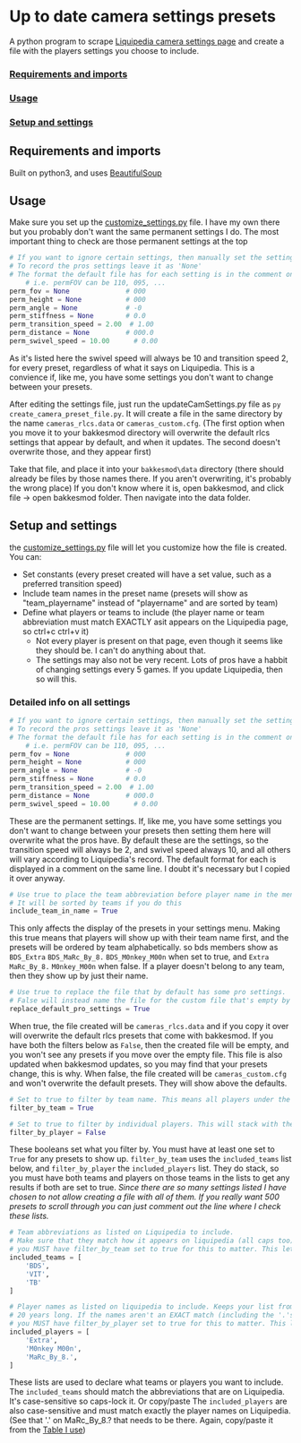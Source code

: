 # Up to date camera settings presets

A python program to scrape [Liquipedia camera settings page](https://liquipedia.net/rocketleague/List_of_player_camera_settings) and create a file with the players settings you choose to include.

### [Requirements and imports](#requirements-and-imports)

### [Usage](#usage)

### [Setup and settings](#setup-and-settings)

## Requirements and imports

Built on python3, and uses [BeautifulSoup](https://www.crummy.com/software/BeautifulSoup/)

## Usage

Make sure you set up the [customize_settings.py](https://github.com/Matt-Carlson/rocket-league-pro-cam-settings/blob/main/customize_settings.py) file. I have my own there but you probably don't want the same permanent settings I do.
The most important thing to check are those permanent settings at the top

```python
# If you want to ignore certain settings, then manually set the settings you want here
# To record the pros settings leave it as 'None'
# The format the default file has for each setting is in the comment on that line
    # i.e. permFOV can be 110, 095, ...
perm_fov = None              # 000
perm_height = None           # 000
perm_angle = None            # -0
perm_stiffness = None        # 0.0
perm_transition_speed = 2.00  # 1.00
perm_distance = None         # 000.0
perm_swivel_speed = 10.00      # 0.00
```

As it's listed here the swivel speed will always be 10 and transition speed 2, for every preset, regardless of what it says on Liquipedia.
This is a convience if, like me, you have some settings you don't want to change between your presets.

After editing the settings file, just run the updateCamSettings.py file as `py create_camera_preset_file.py`.
It will create a file in the same directory by the name `cameras_rlcs.data` or `cameras_custom.cfg`. (The first option when you move it to your bakkesmod directory will overwrite the default rlcs settings that appear by default, and when it updates. The second doesn't overwrite those, and they appear first)

Take that file, and place it into your `bakkesmod\data` directory (there should already be files by those names there. If you aren't overwriting, it's probably the wrong place)
If you don't know where it is, open bakkesmod, and click file -> open bakkesmod folder. Then navigate into the data folder.

## Setup and settings

the [customize_settings.py](https://github.com/Matt-Carlson/rocket-league-pro-cam-settings/blob/main/customize_settings.py) file will let you customize how the file is created. You can:

- Set constants (every preset created will have a set value, such as a preferred transition speed)
- Include team names in the preset name (presets will show as "team_playername" instead of "playername" and are sorted by team)
- Define what players or teams to include (the player name or team abbreviation must match EXACTLY asit appears on the Liquipedia page, so ctrl+c ctrl+v it)
  - Not every player is present on that page, even though it seems like they should be. I can't do anything about that.
  - The settings may also not be very recent. Lots of pros have a habbit of changing settings every 5 games. If you update Liquipedia, then so will this.

### Detailed info on all settings

```python
# If you want to ignore certain settings, then manually set the settings you want here
# To record the pros settings leave it as 'None'
# The format the default file has for each setting is in the comment on that line
    # i.e. permFOV can be 110, 095, ...
perm_fov = None              # 000
perm_height = None           # 000
perm_angle = None            # -0
perm_stiffness = None        # 0.0
perm_transition_speed = 2.00  # 1.00
perm_distance = None         # 000.0
perm_swivel_speed = 10.00      # 0.00
```

These are the permanent settings. If, like me, you have some settings you don't want to change between your presets then setting them here will overwrite what the pros have.
By default these are the settings, so the transition speed will always be 2, and swivel speed always 10, and all others will vary according to Liquipedia's record.
The default format for each is displayed in a comment on the same line. I doubt it's necessary but I copied it over anyway.

```python
# Use true to place the team abbreviation before player name in the menu
# It will be sorted by teams if you do this
include_team_in_name = True
```

This only affects the display of the presets in your settings menu. Making this true means that players will show up with their team name first, and the presets will be ordered by team alphabetically.
so bds members show as `BDS_Extra` `BDS_MaRc_By_8.` `BDS_M0nkey_M00n` when set to true, and `Extra` `MaRc_By_8.` `M0nkey_M00n` when false.
If a player doesn't belong to any team, then they show up by just their name.

```python
# Use true to replace the file that by default has some pro settings.
# False will instead name the file for the custom file that's empty by default
replace_default_pro_settings = True
```

When true, the file created will be `cameras_rlcs.data` and if you copy it over will overwrite the default rlcs presets that come with bakkesmod. If you have both the filters below as `False`, then the created file will be empty, and you won't see any presets if you move over the empty file.
This file is also updated when bakkesmod updates, so you may find that your presets change, this is why.
When false, the file created will be `cameras_custom.cfg` and won't overwrite the default presets. They will show above the defaults.

```python
# Set to true to filter by team name. This means all players under the abbreviations in included_teams will be added
filter_by_team = True

# Set to true to filter by individual players. This will stack with the above filter for teams to include only players on those teams AND in included_players
filter_by_player = False
```

These booleans set what you filter by. You must have at least one set to `True` for any presets to show up.
`filter_by_team` uses the `included_teams` list below, and `filter_by_player` the `included_players` list.
They do stack, so you must have both teams and players on those teams in the lists to get any results if both are set to true.
_Since there are so many settings listed I have chosen to not allow creating a file with all of them. If you really want 500 presets to scroll through you can just comment out the line where I check these lists._

```python
# Team abbreviations as listed on Liquipedia to include.
# Make sure that they match how it appears on liquipedia (all caps too)
# you MUST have filter_by_team set to true for this to matter. This lets you turn it on/off without erasing/commenting out this list
included_teams = [
    'BDS',
    'VIT',
    'TB'
]

# Player names as listed on liquipedia to include. Keeps your list from being
# 20 years long. If the names aren't an EXACT match (including the '.'s), they won't show up
# you MUST have filter_by_player set to true for this to matter. This lets you turn it on/off without erasing/commenting out this list
included_players = [
    'Extra',
    'M0nkey M00n',
    'MaRc_By_8.',
]
```

These lists are used to declare what teams or players you want to include.
The `included_teams` should match the abbreviations that are on Liquipedia. It's case-sensitive so caps-lock it. Or copy/paste
The `included_players` are also case-sensitive and must match exactly the player names on Liquipedia. (See that '.' on MaRc_By_8.? that needs to be there. Again, copy/paste it from the [Table I use](https://liquipedia.net/rocketleague/List_of_player_camera_settings))
